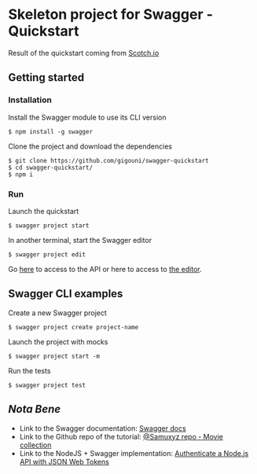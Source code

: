 # Skeleton project for Swagger - Quickstart

Result of the quickstart coming from [Scotch.io](https://scotch.io/tutorials/speed-up-your-restful-api-development-in-node-js-with-swagger)

## Getting started
### Installation

Install the Swagger module to use its CLI version

```shell
$ npm install -g swagger
```

Clone the project and download the dependencies

```shell
$ git clone https://github.com/gigouni/swagger-quickstart
$ cd swagger-quickstart/
$ npm i
```

### Run

Launch the quickstart

```shell
$ swagger project start
```

In another terminal, start the Swagger editor

```shell
$ swagger project edit
```

Go [here](http://localhost:10010) to access to the API or here to access to [the editor](http://127.0.0.1:59273/#!/).

## Swagger CLI examples

Create a new Swagger project

```shell
$ swagger project create project-name
```

Launch the project with mocks

```shell
$ swagger project start -m
```

Run the tests

```shell
$ swagger project test
```

## _Nota Bene_

* Link to the Swagger documentation: [Swagger docs](http://swagger.io/docs/)
* Link to the Github repo of the tutorial: [@Samuxyz repo - Movie collection](https://github.com/samuxyz/movie-collection)
* Link to the NodeJS + Swagger implementation: [Authenticate a Node.js API with JSON Web Tokens](https://scotch.io/tutorials/authenticate-a-node-js-api-with-json-web-tokens)